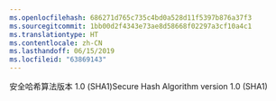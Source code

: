 ```yaml
---
ms.openlocfilehash: 686271d765c735c4bd0a528d11f5397b876a37f3
ms.sourcegitcommit: 1bb00d2f4343e73ae8d58668f02297a3cf10a4c1
ms.translationtype: HT
ms.contentlocale: zh-CN
ms.lasthandoff: 06/15/2019
ms.locfileid: "63869143"
---
```

<span data-ttu-id="40da6-101">安全哈希算法版本 1.0 (SHA1)</span><span class="sxs-lookup"><span data-stu-id="40da6-101">Secure Hash Algorithm version 1.0 (SHA1)</span></span>